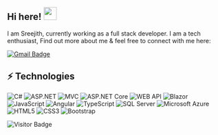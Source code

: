 ## Hi here! <img src="https://github.com/sreejithrkylm/happybirth/blob/main/wave.gif" width="30px">

I am Sreejith, currently working as a full stack developer. I am a tech enthusiast, Find out more about me & feel free to connect with me here:

[![Gmail Badge](https://img.shields.io/badge/-sreejithrkylm@gmail.com-c14438?style=flat-square&logo=Gmail&logoColor=white&link=mailto:sreejithrkylm@gmail.com)](mailto:sreejithrkylm@gmail.com)

## ⚡ Technologies

![C#](https://img.shields.io/badge/c%23-%23239120.svg?style=flat-square&logo=c-sharp&logoColor=white")
![ASP.NET](https://img.shields.io/badge/-ASP.NET-White?style=flat-square)
![MVC](https://img.shields.io/badge/-MVC-White?style=flat-square)
![ASP.NET Core](https://img.shields.io/badge/-ASP.NET%20Core-White?style=flat-square)
![WEB API](https://img.shields.io/badge/-%20WEB%20API-White?style=flat-square)
![Blazor](https://img.shields.io/badge/-%20Blazor-White?style=flat-square)
![JavaScript](https://img.shields.io/badge/-JavaScript-black?style=flat-square&logo=javascript)
![Angular](https://img.shields.io/badge/angular-%23DD0031.svg?style=flat-square&logo=angular&logoColor=white")
![TypeScript](https://img.shields.io/badge/-TypeScript-007ACC?style=flat-square&logo=typescript)
![SQL Server](https://img.shields.io/badge/-SQL%20Server-black?style=flat-square&logo=mysql)
![Microsoft Azure](https://img.shields.io/badge/Microsoft%20Azure-232F7E?style=flat-square&logo=microsoft-azure)
![HTML5](https://img.shields.io/badge/-HTML5-E34F26?style=flat-square&logo=html5&logoColor=white)
![CSS3](https://img.shields.io/badge/-CSS3-1572B6?style=flat-square&logo=css3)
![Bootstrap](https://img.shields.io/badge/-Bootstrap-563D7C?style=flat-square&logo=bootstrap)

![Visitor Badge](https://visitor-badge.laobi.icu/badge?page_id=sreejithrkylm)
